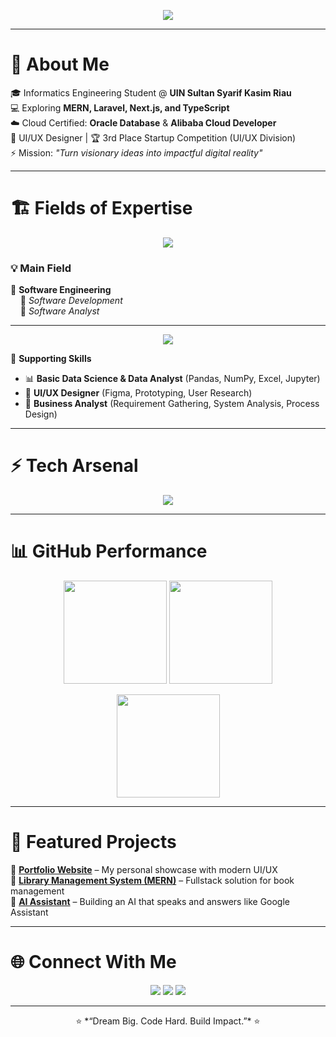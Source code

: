 <!-- Banner -->
<p align="center">
  <img src="https://readme-typing-svg.herokuapp.com?font=Fira+Code&size=28&duration=3000&pause=1000&color=1E90FF&center=true&vCenter=true&width=800&lines=Hi%2C+I'm+Raka+Sabri+👋;Fullstack+Developer+%7C+Cloud+Explorer+%7C+UI%2FUX+Designer;Transforming+Ideas+into+Digital+Reality+🚀" />
</p>

---

# 💫 About Me  
🎓 Informatics Engineering Student @ **UIN Sultan Syarif Kasim Riau**  
💻 Exploring **MERN, Laravel, Next.js, and TypeScript**  
☁️ Cloud Certified: **Oracle Database** & **Alibaba Cloud Developer**  
🎨 UI/UX Designer | 🏆 3rd Place Startup Competition (UI/UX Division)  
⚡ Mission: *"Turn visionary ideas into impactful digital reality"*  

---

# 🏗️ Fields of Expertise  

<p align="center">
  <img src="https://img.shields.io/badge/Software%20Engineering-Main%20Field-blue?style=for-the-badge&logo=visualstudiocode&logoColor=white" />
</p>

### 💡 Main Field  
🚀 **Software Engineering**  
&nbsp;&nbsp;&nbsp;&nbsp;🔹 *Software Development*  
&nbsp;&nbsp;&nbsp;&nbsp;🔹 *Software Analyst*  

---

<p align="center">
  <img src="https://img.shields.io/badge/Supporting%20Skills-grey?style=for-the-badge&logo=rocket&logoColor=white" />
</p>

🔹 **Supporting Skills**  
- 📊 **Basic Data Science & Data Analyst** (Pandas, NumPy, Excel, Jupyter)  
- 🎨 **UI/UX Designer** (Figma, Prototyping, User Research)  
- 💼 **Business Analyst** (Requirement Gathering, System Analysis, Process Design)  

---

# ⚡ Tech Arsenal  
<p align="center">
  <img src="https://skillicons.dev/icons?i=html,css,js,ts,react,next,tailwind,php,laravel,nodejs,express,mongodb,mysql,java,python,go,git,github,vscode,figma,docker" />
</p>

---

# 📊 GitHub Performance
<p align="center">
  <img src="https://github-readme-stats.vercel.app/api?username=rakamiracle&show_icons=true&theme=radical&hide_border=true&count_private=true" height="165" />
  <img src="https://github-readme-streak-stats.herokuapp.com?user=rakamiracle&theme=radical&hide_border=true" height="165" />
</p>

<p align="center">
  <img src="https://github-readme-stats.vercel.app/api/top-langs/?username=rakamiracle&layout=compact&theme=radical&hide_border=true" height="165" />
</p>

---

# 🚀 Featured Projects
🔹 [**Portfolio Website**](https://github.com/rakasabri/portfolio) – My personal showcase with modern UI/UX  
🔹 [**Library Management System (MERN)**](https://github.com/rakasabri/library-system) – Fullstack solution for book management  
🔹 [**AI Assistant**](#) – Building an AI that speaks and answers like Google Assistant  

---

# 🌐 Connect With Me
<p align="center">
  <a href="https://www.linkedin.com/in/rakasabri" target="_blank"><img src="https://img.shields.io/badge/LinkedIn-0077B5.svg?style=for-the-badge&logo=linkedin&logoColor=white" /></a>
  <a href="https://www.instagram.com/rakasabri" target="_blank"><img src="https://img.shields.io/badge/Instagram-E4405F.svg?style=for-the-badge&logo=instagram&logoColor=white" /></a>
  <a href="mailto:rakasabri@gmail.com" target="_blank"><img src="https://img.shields.io/badge/Gmail-D14836.svg?style=for-the-badge&logo=gmail&logoColor=white" /></a>
</p>

---

<p align="center">
  ⭐ *“Dream Big. Code Hard. Build Impact.”* ⭐
</p>

